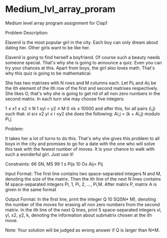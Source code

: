 # Medium_lvl_array_proram
Medium level array program assignment for Clap1

Problem Description:

Elavenil is the most popular girl in the city. Each boy can only dream about dating her. Other girls want to be like her.

Elavenil is going to find herself a boyfriend. Of course such a beauty needs someone special. That's why she is going to announce a quiz. Even you can try your chances at this. Apart from boys, the girl also loves math. That's why this quiz is going to be mathematical.

She has two matrixes with N rows and M columns each. Let Pi¡ and Ai¡ be the ith element of the ith row of the first and second matrixes respectively. She likes O, that's why she is going to get rid of all non zero numbers in the second matrix. In each turn she may choose five integers:

1 ≤ x1 ≤ x2 ≤ N
1 syl < y2 ≤ M
0 ≤k ≤ 10000
and after this, for all pairs (i,j) such that:
xl si≤ x2
yl ≤ i ≤y2
she does the following:
Ai,j = (k + Ai,j) modulo Pi,j

Problem:

It takes her a lot of turns to do this. That's why she gives this problem to all boys in the city and promises to go for a date with the one who will solve this task with the fewest number of moves.
It is your chance to walk with such a wonderful girl. Just use it!

Constraints: 66 SN, MS 99 1 s Pijs 10 Os Aij< Pij

Input Format: The first line contains two space-separated integers N and M, denoting the size of the matrix. Then the ith line of the next N lines contains M space-separated integers Pi, 1, Pi, 2, ..., Pi,M. After matrix P, matrix A is given in the same format

Output Format: In the first line, print the integer Q 10 SQSN* M), denoting the number of the moves for erasing all non zero numbers from the second matrix. In the ith line of the next Q lines, print 5 space-separated integers xl, yl, x2, y2, k, denoting the information about submatrix chosen at the ith move.

Note: Your solution will be judged as wrong answer if Q is larger than N*M.
